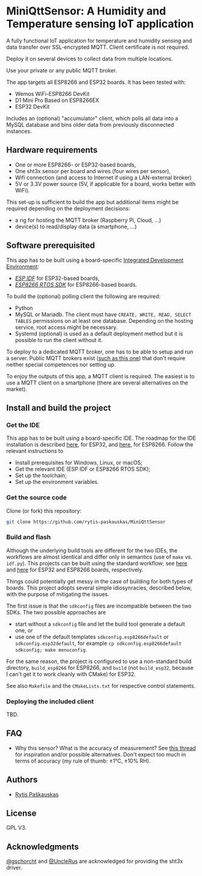 # MiniQttSensor: A Humidity and Temperature sensing IoT application

A fully functional IoT application for temperature and humidity sensing and data transfer over SSL-encrypted MQTT. Client certificate is not required.

Deploy it on several devices to collect data from multiple locations.

Use your private or any public MQTT broker.

The app targets all ESP8266 and ESP32 boards. It has been tested with:
- Wemos WiFi-ESP8266 DevKit
- D1 Mini Pro Based on ESP8266EX
- ESP32 DevKit

Includes an (optional) "accumulator" client, which polls all data into a MySQL database and bins older data from previously disconnected instances.

## Hardware requirements

- One or more ESP8266- or ESP32-based boards,
- One sht3x sensor per board and wires (four wires per sensor),
- Wifi connection (and access to Internet if using a LAN-external broker)
- 5V or 3.3V power source (5V, if applicable for a board, works better with WiFi).

This set-up is sufficient to build the app but additional items might be required depending on the deployment decisions:
- a rig for hosting the MQTT broker (Raspberry Pi, Cloud, ...)
- device(s) to read/display data (a smartphone, ...)

## Software prerequisited
This app has to be built using a board-specific  [Integrated Development Environment](https://www.espressif.com/en/products/sdks/esp-idf "ESP IDF by Espressif"):
- [*ESP IDF*](https://github.com/espressif/esp-idf "ESP-IDF on Github") for ESP32-based boards,
- [*ESP8266 RTOS SDK*](https://github.com/espressif/ESP8266_RTOS_SDK "ESP8266 RTOS SDK on Github") for ESP8266-based boards.

To build the (optional) polling client the following are required:
- Python
- MySQL or Mariadb. The client must have `CREATE, WRITE, READ, SELECT TABLES` permissions on at least one database. Depending on the hosting service, root access might be necessary.
- Systemd (optional) is used as a default deployment method but it is possible to run the client without it.

To deploy to a dedicated MQTT broker, one has to be able to setup and run a server. Public MQTT brokers exist ([such as this one](https://test.mosquitto.org "public MQTT broker")) that don't require neither special competences nor setting up.

To enjoy the outputs of this app, a MQTT client is required. The easiest is to use a MQTT client on a smartphone (there are several alternatives on the market).

## Install and build the project
### Get the IDE
This app has to be built using a board-specific IDE. 
The roadmap for the IDE installation is described [here](https://docs.espressif.com/projects/esp-idf/en/latest/esp32/get-started/index.html#installation-step-by-step "install and setup ESP IDF"), for ESP32, and [here](https://docs.espressif.com/projects/esp8266-rtos-sdk/en/latest/get-started/index.html#setup-toolchain "install and setup ESP8266 RTOS SDK"), for ESP8266.
Follow the relevant instructions to
- Install prerequisites for Windows, Linux, or macOS;
- Get the relevant IDE (ESP IDF or ESP8266 RTOS SDK);
- Set up the toolchain;
- Set up the environment variables.

### Get the source code
Clone (or fork) this repository:
```sh
git clone https://github.com/rytis-paskauskas/MiniQttSensor
```

### Build and flash
Although the underlying build tools are different for the two IDEs, the workflows are almost identical and differ only in semantics (use of `make` vs. `idf.py`).
This projects can be built using the standard workflow; see [here](https://docs.espressif.com/projects/esp-idf/en/latest/esp32/get-started/index.html#step-6-connect-your-device "ESP IDF build workflow") and [here](https://docs.espressif.com/projects/esp8266-rtos-sdk/en/latest/get-started/index.html#connect "ESP8266 RTOS SDK build workflow") for ESP32 and ESP8266 boards, respectively.

Things could potentially get messy in the case of building for both types of boards.
This project adopts several simple idiosynracies, described below, with the purpose of mitigating the issues.

The first issue is that the `sdkconfig` files are incompatible between the two SDKs. The two possible approaches are 
- start without a `sdkconfig` file and let the build tool generate a default one, or
- use one of the default templates `sdkconfig.esp8266default` or `sdkconfig.esp32default`, for example `cp sdkconfig.esp8266default sdkconfig; make menuconfig`.

For the same reason, the project is configured to use a non-standard build directory,  `build_esp8266` for ESP8266, and `build` (not `build_esp32`, because I can't get it to work cleanly with CMake) for ESP32.

See also `Makefile` and the `CMakeLists.txt` for respective control statements.

### Deploying the included client
TBD.

## FAQ
- Why this sensor? What is the accuracy of measurement?
  See [this thread](https://forum.arduino.cc/t/compare-different-i2c-temperature-and-humidity-sensors-sht2x-sht3x-sht85/599609 "i2c sensor Arduino forum thread") for inspiration and/or possible alternatives. Don't expect too much in terms of accuracy (my rule of thumb: ±1°C, ±10% RH).

## Authors

* [Rytis Paškauskas](https://github.com/rytis-paskauskas)

## License
GPL V3.
## Acknowledgments

[@gschorcht](https://github.com/gschorcht) and  [@UncleRus](https://github.com/UncleRus) are acknowledged for providing the sht3x driver.
